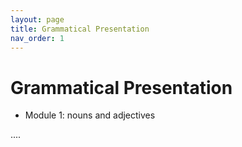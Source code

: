 ```yaml
---
layout: page
title: Grammatical Presentation
nav_order: 1
---
```


# Grammatical Presentation

- Module 1: nouns and adjectives

....
